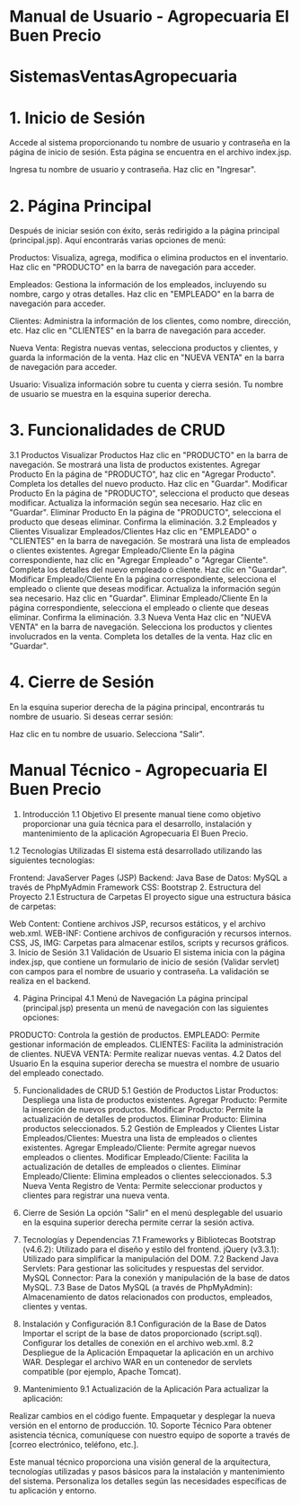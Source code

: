# Manual de Usuario - Agropecuaria El Buen Precio
# SistemasVentasAgropecuaria 
# 1. Inicio de Sesión
Accede al sistema proporcionando tu nombre de usuario y contraseña en la página de inicio de sesión. Esta página se encuentra en el archivo index.jsp.

Ingresa tu nombre de usuario y contraseña.
Haz clic en "Ingresar".
# 2. Página Principal
Después de iniciar sesión con éxito, serás redirigido a la página principal (principal.jsp). Aquí encontrarás varias opciones de menú:

Productos: Visualiza, agrega, modifica o elimina productos en el inventario. Haz clic en "PRODUCTO" en la barra de navegación para acceder.

Empleados: Gestiona la información de los empleados, incluyendo su nombre, cargo y otras detalles. Haz clic en "EMPLEADO" en la barra de navegación para acceder.

Clientes: Administra la información de los clientes, como nombre, dirección, etc. Haz clic en "CLIENTES" en la barra de navegación para acceder.

Nueva Venta: Registra nuevas ventas, selecciona productos y clientes, y guarda la información de la venta. Haz clic en "NUEVA VENTA" en la barra de navegación para acceder.

Usuario: Visualiza información sobre tu cuenta y cierra sesión. Tu nombre de usuario se muestra en la esquina superior derecha.

# 3. Funcionalidades de CRUD
3.1 Productos
Visualizar Productos
Haz clic en "PRODUCTO" en la barra de navegación.
Se mostrará una lista de productos existentes.
Agregar Producto
En la página de "PRODUCTO", haz clic en "Agregar Producto".
Completa los detalles del nuevo producto.
Haz clic en "Guardar".
Modificar Producto
En la página de "PRODUCTO", selecciona el producto que deseas modificar.
Actualiza la información según sea necesario.
Haz clic en "Guardar".
Eliminar Producto
En la página de "PRODUCTO", selecciona el producto que deseas eliminar.
Confirma la eliminación.
3.2 Empleados y Clientes
Visualizar Empleados/Clientes
Haz clic en "EMPLEADO" o "CLIENTES" en la barra de navegación.
Se mostrará una lista de empleados o clientes existentes.
Agregar Empleado/Cliente
En la página correspondiente, haz clic en "Agregar Empleado" o "Agregar Cliente".
Completa los detalles del nuevo empleado o cliente.
Haz clic en "Guardar".
Modificar Empleado/Cliente
En la página correspondiente, selecciona el empleado o cliente que deseas modificar.
Actualiza la información según sea necesario.
Haz clic en "Guardar".
Eliminar Empleado/Cliente
En la página correspondiente, selecciona el empleado o cliente que deseas eliminar.
Confirma la eliminación.
3.3 Nueva Venta
Haz clic en "NUEVA VENTA" en la barra de navegación.
Selecciona los productos y clientes involucrados en la venta.
Completa los detalles de la venta.
Haz clic en "Guardar".
# 4. Cierre de Sesión
En la esquina superior derecha de la página principal, encontrarás tu nombre de usuario. Si deseas cerrar sesión:

Haz clic en tu nombre de usuario.
Selecciona "Salir".

# Manual Técnico - Agropecuaria El Buen Precio
1. Introducción
1.1 Objetivo
El presente manual tiene como objetivo proporcionar una guía técnica para el desarrollo, instalación y mantenimiento de la aplicación Agropecuaria El Buen Precio.

1.2 Tecnologías Utilizadas
El sistema está desarrollado utilizando las siguientes tecnologías:

Frontend: JavaServer Pages (JSP)
Backend: Java
Base de Datos: MySQL a través de PhpMyAdmin
Framework CSS: Bootstrap
2. Estructura del Proyecto
2.1 Estructura de Carpetas
El proyecto sigue una estructura básica de carpetas:

Web Content: Contiene archivos JSP, recursos estáticos, y el archivo web.xml.
WEB-INF: Contiene archivos de configuración y recursos internos.
CSS, JS, IMG: Carpetas para almacenar estilos, scripts y recursos gráficos.
3. Inicio de Sesión
3.1 Validación de Usuario
El sistema inicia con la página index.jsp, que contiene un formulario de inicio de sesión (Validar servlet) con campos para el nombre de usuario y contraseña. La validación se realiza en el backend.

4. Página Principal
4.1 Menú de Navegación
La página principal (principal.jsp) presenta un menú de navegación con las siguientes opciones:

PRODUCTO: Controla la gestión de productos.
EMPLEADO: Permite gestionar información de empleados.
CLIENTES: Facilita la administración de clientes.
NUEVA VENTA: Permite realizar nuevas ventas.
4.2 Datos del Usuario
En la esquina superior derecha se muestra el nombre de usuario del empleado conectado.

5. Funcionalidades de CRUD
5.1 Gestión de Productos
Listar Productos: Despliega una lista de productos existentes.
Agregar Producto: Permite la inserción de nuevos productos.
Modificar Producto: Permite la actualización de detalles de productos.
Eliminar Producto: Elimina productos seleccionados.
5.2 Gestión de Empleados y Clientes
Listar Empleados/Clientes: Muestra una lista de empleados o clientes existentes.
Agregar Empleado/Cliente: Permite agregar nuevos empleados o clientes.
Modificar Empleado/Cliente: Facilita la actualización de detalles de empleados o clientes.
Eliminar Empleado/Cliente: Elimina empleados o clientes seleccionados.
5.3 Nueva Venta
Registro de Venta: Permite seleccionar productos y clientes para registrar una nueva venta.
6. Cierre de Sesión
La opción "Salir" en el menú desplegable del usuario en la esquina superior derecha permite cerrar la sesión activa.

7. Tecnologías y Dependencias
7.1 Frameworks y Bibliotecas
Bootstrap (v4.6.2): Utilizado para el diseño y estilo del frontend.
jQuery (v3.3.1): Utilizado para simplificar la manipulación del DOM.
7.2 Backend
Java Servlets: Para gestionar las solicitudes y respuestas del servidor.
MySQL Connector: Para la conexión y manipulación de la base de datos MySQL.
7.3 Base de Datos
MySQL (a través de PhpMyAdmin): Almacenamiento de datos relacionados con productos, empleados, clientes y ventas.
8. Instalación y Configuración
8.1 Configuración de la Base de Datos
Importar el script de la base de datos proporcionado (script.sql).
Configurar los detalles de conexión en el archivo web.xml.
8.2 Despliegue de la Aplicación
Empaquetar la aplicación en un archivo WAR.
Desplegar el archivo WAR en un contenedor de servlets compatible (por ejemplo, Apache Tomcat).
9. Mantenimiento
9.1 Actualización de la Aplicación
Para actualizar la aplicación:

Realizar cambios en el código fuente.
Empaquetar y desplegar la nueva versión en el entorno de producción.
10. Soporte Técnico
Para obtener asistencia técnica, comuníquese con nuestro equipo de soporte a través de [correo electrónico, teléfono, etc.].

Este manual técnico proporciona una visión general de la arquitectura, tecnologías utilizadas y pasos básicos para la instalación y mantenimiento del sistema. Personaliza los detalles según las necesidades específicas de tu aplicación y entorno.
